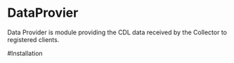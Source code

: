 # DataProvier
Data Provider is module providing the CDL data received by the Collector to registered clients.

#Installation
